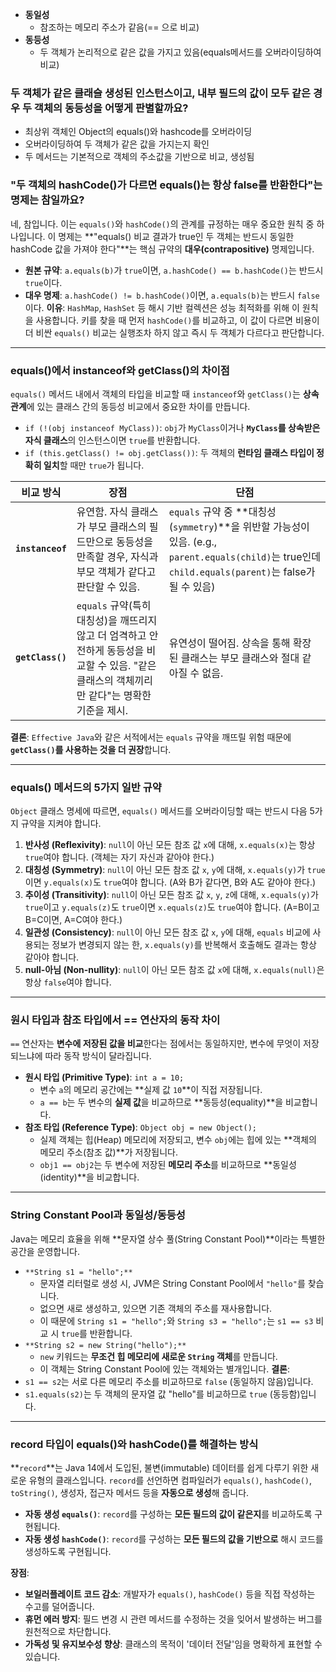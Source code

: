- **동일성**
	- 참조하는 메모리 주소가 같음(== 으로 비교)
- **동등성**
	- 두 객체가 논리적으로 같은 값을 가지고 있음(equals메서드를 오버라이딩하여 비교)

### 두 객체가 같은 클래슬 생성된 인스턴스이고, 내부 필드의 값이 모두 같은 경우 두 객체의 동등성을 어떻게 판별할까요?
- 최상위 객체인 Object의 equals()와 hashcode를 오버라이딩
- 오버라이딩하여 두 객체가 같은 값을 가지는지 확인
- 두 메서드는 기본적으로 객체의 주소값을 기반으로 비교, 생성됨

### "두 객체의 hashCode()가 다르면 equals()는 항상 false를 반환한다"는 명제는 참일까요?

네, 참입니다. 이는 `equals()`와 `hashCode()`의 관계를 규정하는 매우 중요한 원칙 중 하나입니다.
이 명제는 **"equals() 비교 결과가 true인 두 객체는 반드시 동일한 hashCode 값을 가져야 한다"**는 핵심 규약의 **대우(contrapositive)** 명제입니다.
- **원본 규약**: `a.equals(b)`가 `true`이면, `a.hashCode() == b.hashCode()`는 반드시 `true`이다.
- **대우 명제**: `a.hashCode() != b.hashCode()`이면, `a.equals(b)`는 반드시 `false`이다.
**이유**: `HashMap`, `HashSet` 등 해시 기반 컬렉션은 성능 최적화를 위해 이 원칙을 사용합니다. 키를 찾을 때 먼저 `hashCode()`를 비교하고, 이 값이 다르면 비용이 더 비싼 `equals()` 비교는 실행조차 하지 않고 즉시 두 객체가 다르다고 판단합니다.

---
### equals()에서 instanceof와 getClass()의 차이점

`equals()` 메서드 내에서 객체의 타입을 비교할 때 `instanceof`와 `getClass()`는 **상속 관계**에 있는 클래스 간의 동등성 비교에서 중요한 차이를 만듭니다.
- `if (!(obj instanceof MyClass))`: `obj`가 `MyClass`이거나 **`MyClass`를 상속받은 자식 클래스**의 인스턴스이면 `true`를 반환합니다.
- `if (this.getClass() != obj.getClass())`: 두 객체의 **런타임 클래스 타입이 정확히 일치**할 때만 `true`가 됩니다.

| 비교 방식            | 장점                                                                                      | 단점                                                                                                                           |
| ---------------- | --------------------------------------------------------------------------------------- | ---------------------------------------------------------------------------------------------------------------------------- |
| **`instanceof`** | 유연함. 자식 클래스가 부모 클래스의 필드만으로 동등성을 만족할 경우, 자식과 부모 객체가 같다고 판단할 수 있음.                        | `equals` 규약 중 **대칭성(`symmetry`)**을 위반할 가능성이 있음. (e.g., `parent.equals(child)`는 true인데 `child.equals(parent)`는 false가 될 수 있음) |
| **`getClass()`** | `equals` 규약(특히 대칭성)을 깨뜨리지 않고 더 엄격하고 안전하게 동등성을 비교할 수 있음. "같은 클래스의 객체끼리만 같다"는 명확한 기준을 제시. | 유연성이 떨어짐. 상속을 통해 확장된 클래스는 부모 클래스와 절대 같아질 수 없음.                                                                               |

**결론**: `Effective Java`와 같은 서적에서는 `equals` 규약을 깨뜨릴 위험 때문에 **`getClass()`를 사용하는 것을 더 권장**합니다.

---
### equals() 메서드의 5가지 일반 규약

`Object` 클래스 명세에 따르면, `equals()` 메서드를 오버라이딩할 때는 반드시 다음 5가지 규약을 지켜야 합니다.
1. **반사성 (Reflexivity)**: `null`이 아닌 모든 참조 값 `x`에 대해, `x.equals(x)`는 항상 `true`여야 합니다. (객체는 자기 자신과 같아야 한다.)
2. **대칭성 (Symmetry)**: `null`이 아닌 모든 참조 값 `x`, `y`에 대해, `x.equals(y)`가 `true`이면 `y.equals(x)`도 `true`여야 합니다. (A와 B가 같다면, B와 A도 같아야 한다.)
3. **추이성 (Transitivity)**: `null`이 아닌 모든 참조 값 `x`, `y`, `z`에 대해, `x.equals(y)`가 `true`이고 `y.equals(z)`도 `true`이면 `x.equals(z)`도 `true`여야 합니다. (A=B이고 B=C이면, A=C여야 한다.)
4. **일관성 (Consistency)**: `null`이 아닌 모든 참조 값 `x`, `y`에 대해, `equals` 비교에 사용되는 정보가 변경되지 않는 한, `x.equals(y)`를 반복해서 호출해도 결과는 항상 같아야 합니다.
5. **null-아님 (Non-nullity)**: `null`이 아닌 모든 참조 값 `x`에 대해, `x.equals(null)`은 항상 `false`여야 합니다.
---
### 원시 타입과 참조 타입에서 == 연산자의 동작 차이

`==` 연산자는 **변수에 저장된 값을 비교**한다는 점에서는 동일하지만, 변수에 무엇이 저장되느냐에 따라 동작 방식이 달라집니다.
- **원시 타입 (Primitive Type)**: `int a = 10;`
    - 변수 `a`의 메모리 공간에는 **실제 값 `10`**이 직접 저장됩니다.
    - `a == b`는 두 변수의 **실제 값**을 비교하므로 **동등성(equality)**을 비교합니다.
- **참조 타입 (Reference Type)**: `Object obj = new Object();`
    - 실제 객체는 힙(Heap) 메모리에 저장되고, 변수 `obj`에는 힙에 있는 **객체의 메모리 주소(참조 값)**가 저장됩니다.
    - `obj1 == obj2`는 두 변수에 저장된 **메모리 주소**를 비교하므로 **동일성(identity)**을 비교합니다.
---
### String Constant Pool과 동일성/동등성

Java는 메모리 효율을 위해 **문자열 상수 풀(String Constant Pool)**이라는 특별한 공간을 운영합니다.
- `**String s1 = "hello";**`
    - 문자열 리터럴로 생성 시, JVM은 String Constant Pool에서 `"hello"`를 찾습니다.
    - 없으면 새로 생성하고, 있으면 기존 객체의 주소를 재사용합니다.
    - 이 때문에 `String s1 = "hello";`와 `String s3 = "hello";`는 `s1 == s3` 비교 시 `true`를 반환합니다.
- `**String s2 = new String("hello");**`
    - `new` 키워드는 **무조건 힙 메모리에 새로운 `String` 객체**를 만듭니다.
    - 이 객체는 String Constant Pool에 있는 객체와는 별개입니다.
**결론**:
- `s1 == s2`는 서로 다른 메모리 주소를 비교하므로 `false` (동일하지 않음)입니다.
- `s1.equals(s2)`는 두 객체의 문자열 값 "hello"를 비교하므로 `true` (동등함)입니다.
---
### record 타입이 equals()와 hashCode()를 해결하는 방식

**`record`**는 Java 14에서 도입된, 불변(immutable) 데이터를 쉽게 다루기 위한 새로운 유형의 클래스입니다. `record`를 선언하면 컴파일러가 `equals()`, `hashCode()`, `toString()`, 생성자, 접근자 메서드 등을 **자동으로 생성**해 줍니다.
- **자동 생성 `equals()`**: `record`를 구성하는 **모든 필드의 값이 같은지**를 비교하도록 구현됩니다.
- **자동 생성 `hashCode()`**: `record`를 구성하는 **모든 필드의 값을 기반으로** 해시 코드를 생성하도록 구현됩니다.

**장점**:
- **보일러플레이트 코드 감소**: 개발자가 `equals()`, `hashCode()` 등을 직접 작성하는 수고를 덜어줍니다.
- **휴먼 에러 방지**: 필드 변경 시 관련 메서드를 수정하는 것을 잊어서 발생하는 버그를 원천적으로 차단합니다.
- **가독성 및 유지보수성 향상**: 클래스의 목적이 '데이터 전달'임을 명확하게 표현할 수 있습니다.
